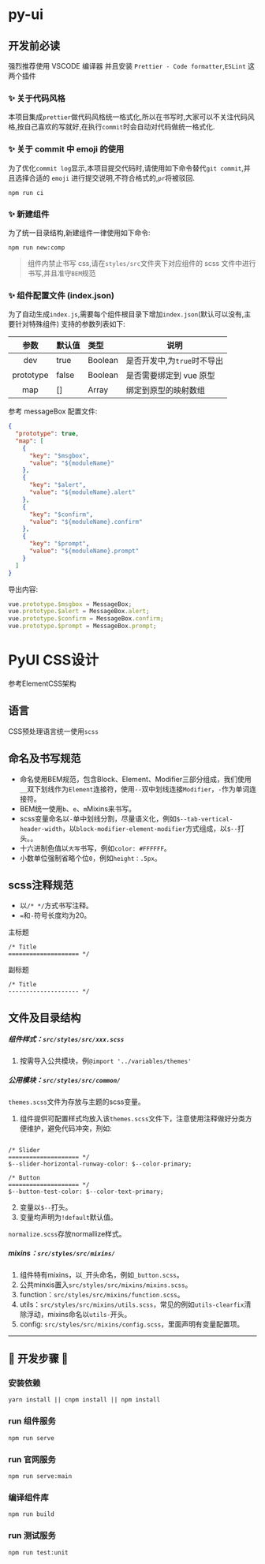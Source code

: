 # py-ui

## 开发前必读

强烈推荐使用 VSCODE 编译器 并且安装 `Prettier - Code formatter`,`ESLint` 这两个插件

### ✨ 关于代码风格

本项目集成`prettier`做代码风格统一格式化,所以在书写时,大家可以不关注代码风格,按自己喜欢的写就好,在执行`commit`时会自动对代码做统一格式化.

### ✨ 关于 commit 中 emoji 的使用

为了优化`commit log`显示,本项目提交代码时,请使用如下命令替代`git commit`,并且选择合适的 `emoji` 进行提交说明,不符合格式的,`pr`将被驳回.

```shell
npm run ci
```

### ✨ 新建组件

为了统一目录结构,新建组件一律使用如下命令:

```shell
npm run new:comp
```

> 组件内禁止书写 css,请在`styles/src`文件夹下对应组件的 scss 文件中进行书写,并且准守`BEM`规范

### ✨ 组件配置文件 (index.json)

为了自动生成`index.js`,需要每个组件根目录下增加`index.json`(默认可以没有,主要针对特殊组件)
支持的参数列表如下:

|   参数    | 默认值 | 类型    | 说明                        |
| :-------: | :----- | :------ | --------------------------- |
|    dev    | true   | Boolean | 是否开发中,为`true`时不导出 |
| prototype | false  | Boolean | 是否需要绑定到 vue 原型     |
|    map    | []     | Array   | 绑定到原型的映射数组        |

参考 messageBox 配置文件:

```json
{
  "prototype": true,
  "map": [
    {
      "key": "$msgbox",
      "value": "${moduleName}"
    },
    {
      "key": "$alert",
      "value": "${moduleName}.alert"
    },
    {
      "key": "$confirm",
      "value": "${moduleName}.confirm"
    },
    {
      "key": "$prompt",
      "value": "${moduleName}.prompt"
    }
  ]
}
```

导出内容:

```js
vue.prototype.$msgbox = MessageBox;
vue.prototype.$alert = MessageBox.alert;
vue.prototype.$confirm = MessageBox.confirm;
vue.prototype.$prompt = MessageBox.prompt;
```


# PyUI CSS设计

参考ElementCSS架构

## 语言

CSS预处理语言统一使用`scss`

## 命名及书写规范

- 命名使用BEM规范，包含Block、Element、Modifier三部分组成，我们使用`__`双下划线作为`Element`连接符，使用`--`双中划线连接`Modifier`，`-`作为单词连接符。
- BEM统一使用`b`、`e`、`m`Mixins来书写。
- scss变量命名以`-`单中划线分割，尽量语义化，例如`$--tab-vertical-header-width`，以`block-modifier-element-modifier`方式组成，以`$--`打头。。
- 十六进制色值以`大写`书写，例如`color: #FFFFFF`。
- 小数单位强制省略个位`0`，例如`height：.5px`。


## scss注释规范

- 以`/* */`方式书写注释。
- `=`和`-`符号长度均为20。

主标题

    /* Title
    ==================== */

副标题


    /* Title
    -------------------- */

## 文件及目录结构

##### 组件样式：`src/styles/src/xxx.scss`  

1. 按需导入公共模块，例`@import '../variables/themes'`

##### 公用模块：`src/styles/src/common/`  

`themes.scss`文件为存放与主题的scss变量。 

1. 组件提供可配置样式均放入该`themes.scss`文件下，注意使用注释做好分类方便维护，避免代码冲突，刑如:  

```@css

/* Slider
==================== */
$--slider-horizontal-runway-color: $--color-primary;

/* Button
==================== */
$--button-test-color: $--color-text-primary;

```

2. 变量以`$--`打头。  
3. 变量均声明为`!default`默认值。

`normalize.scss`存放normallize样式。

##### mixins：`src/styles/src/mixins/`

1. 组件特有mixins，以`_`开头命名，例如`_button.scss`。
2. 公共minxis置入`src/styles/src/mixins/mixins.scss`。
3. function：`src/styles/src/mixins/function.scss`。
4. utils：`src/styles/src/mixins/utils.scss`，常见的例如`utils-clearfix`清除浮动，mixins命名以`utils-`开头。
5. config: `src/styles/src/mixins/config.scss`，里面声明有变量配置项。

---

## 🚧 开发步骤 🚧

### 安装依赖

```shell
yarn install || cnpm install || npm install
```

### run 组件服务

```shell
npm run serve
```

### run 官网服务

```shell
npm run serve:main
```

### 编译组件库

```shell
npm run build
```

### run 测试服务

```shell
npm run test:unit
```
